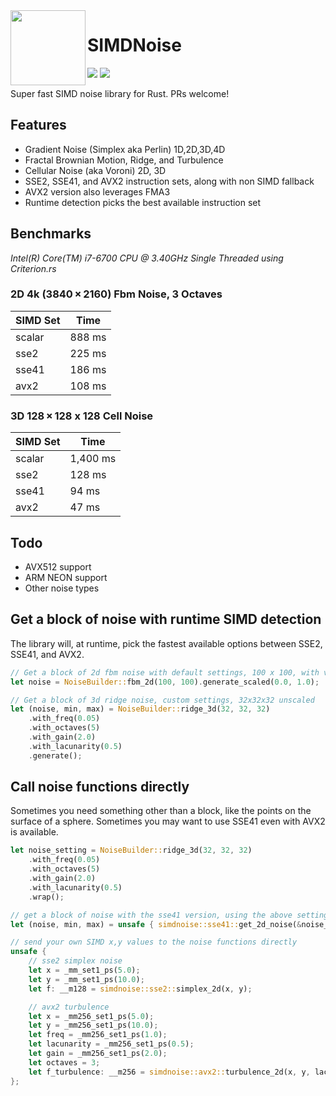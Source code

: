 <img align="left" width="120" src="https://raw.githubusercontent.com/jackmott/rust-simd-noise/master/logo.jpg"/>

# SIMDNoise
[![](https://img.shields.io/crates/v/simdnoise.svg)](https://crates.io/crates/simdnoise) [![](https://docs.rs/simdnoise/badge.svg)](https://docs.rs/simdnoise)

Super fast SIMD noise library for Rust. PRs welcome!

## Features

* Gradient Noise (Simplex aka Perlin) 1D,2D,3D,4D
* Fractal Brownian Motion, Ridge, and Turbulence
* Cellular Noise (aka Voroni) 2D, 3D
* SSE2, SSE41, and AVX2 instruction sets, along with non SIMD fallback
* AVX2 version also leverages FMA3
* Runtime detection picks the best available instruction set

## Benchmarks
*Intel(R) Core(TM) i7-6700 CPU @ 3.40GHz*
*Single Threaded*
*using Criterion.rs*

### 2D 4k (3840 × 2160)  Fbm Noise, 3 Octaves

| SIMD Set | Time |
|----------|------|
| scalar|  888 ms|
| sse2  |  225 ms|
| sse41 |  186 ms|
| avx2  |  108 ms|

### 3D 128 × 128 x 128  Cell Noise

| SIMD Set | Time |
|----------|------|
| scalar|  1,400 ms|
| sse2  |    128 ms|
| sse41 |     94 ms|
| avx2  |     47 ms|


## Todo

* AVX512 support
* ARM NEON support
* Other noise types

## Get a block of noise with runtime SIMD detection

The library will, at runtime, pick the fastest available options between SSE2, SSE41, and AVX2.

```rust
// Get a block of 2d fbm noise with default settings, 100 x 100, with values scaled to the range [0,1]
let noise = NoiseBuilder::fbm_2d(100, 100).generate_scaled(0.0, 1.0);

// Get a block of 3d ridge noise, custom settings, 32x32x32 unscaled
let (noise, min, max) = NoiseBuilder::ridge_3d(32, 32, 32)
    .with_freq(0.05)
    .with_octaves(5)
    .with_gain(2.0)
    .with_lacunarity(0.5)
    .generate();
```

## Call noise functions directly
Sometimes you need something other than a block, like the points on the surface of a sphere.
Sometimes you may want to use SSE41 even with AVX2 is available.

```rust
let noise_setting = NoiseBuilder::ridge_3d(32, 32, 32)
    .with_freq(0.05)
    .with_octaves(5)
    .with_gain(2.0)
    .with_lacunarity(0.5)
    .wrap();

// get a block of noise with the sse41 version, using the above settings
let (noise, min, max) = unsafe { simdnoise::sse41::get_2d_noise(&noise_setting) };

// send your own SIMD x,y values to the noise functions directly
unsafe {
    // sse2 simplex noise
    let x = _mm_set1_ps(5.0);
    let y = _mm_set1_ps(10.0);
    let f: __m128 = simdnoise::sse2::simplex_2d(x, y);

    // avx2 turbulence
    let x = _mm256_set1_ps(5.0);
    let y = _mm256_set1_ps(10.0);
    let freq = _mm256_set1_ps(1.0);
    let lacunarity = _mm256_set1_ps(0.5);
    let gain = _mm256_set1_ps(2.0);
    let octaves = 3;
    let f_turbulence: __m256 = simdnoise::avx2::turbulence_2d(x, y, lacunarity, gain, octaves);
};

```
